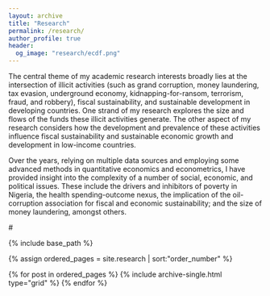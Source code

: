 ```yaml
---
layout: archive
title: "Research"
permalink: /research/
author_profile: true
header:
  og_image: "research/ecdf.png"
---
```


The central theme of my academic research interests broadly lies at the intersection of illicit activities (such as grand corruption, money laundering, tax evasion, underground economy, kidnapping-for-ransom, terrorism, fraud, and robbery), fiscal sustainability, and sustainable development in developing countries. One strand of my research explores the size and flows of the funds these illicit activities generate. The other aspect of my research considers how the development and prevalence of these activities influence fiscal sustainability and sustainable economic growth and development in low-income countries.

Over the years, relying on multiple data sources and employing some advanced methods in quantitative economics and econometrics, I have provided insight into the complexity of a number of social, economic, and political issues. These include the drivers and inhibitors of poverty in Nigeria, the health spending-outcome nexus, the implication of the oil-corruption association for fiscal and economic sustainability; and the size of money laundering, amongst others.

#<nbsp>

{% include base_path %}

{% assign ordered_pages = site.research | sort:"order_number" %}

{% for post in ordered_pages %}
  {% include archive-single.html type="grid" %}
{% endfor %}
